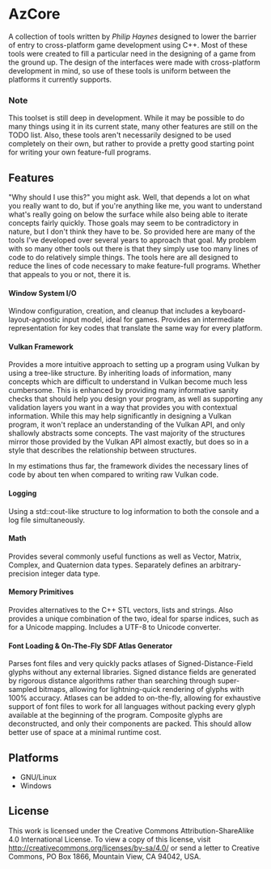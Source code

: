 # AzCore
A collection of tools written by *Philip Haynes* designed to lower the barrier of entry to cross-platform game development
using C++. Most of these tools were created to fill a particular need in the designing of a game from the ground up. The
design of the interfaces were made with cross-platform development in mind, so use of these tools is uniform between the
platforms it currently supports.

### Note
This toolset is still deep in development. While it may be possible to do many things using it in its current state, many
other features are still on the TODO list. Also, these tools aren't necessarily designed to be used completely on their own,
but rather to provide a pretty good starting point for writing your own feature-full programs.

## Features
"Why should I use this?" you might ask. Well, that depends a lot on what you really want to do, but if you're anything like
me, you want to understand what's really going on below the surface while also being able to iterate concepts fairly quickly.
Those goals may seem to be contradictory in nature, but I don't think they have to be. So provided here are many of the tools
I've developed over several years to approach that goal. My problem with so many other tools out there is that they simply use
too many lines of code to do relatively simple things. The tools here are all designed to reduce the lines of code necessary
to make feature-full programs. Whether that appeals to you or not, there it is.
#### Window System I/O
Window configuration, creation, and cleanup that includes a keyboard-layout-agnostic input model, ideal for games. Provides an
intermediate representation for key codes that translate the same way for every platform.
#### Vulkan Framework
Provides a more intuitive approach to setting up a program using Vulkan by using a tree-like structure. By inheriting loads of
information, many concepts which are difficult to understand in Vulkan become much less cumbersome. This is enhanced by
providing many informative sanity checks that should help you design your program, as well as supporting any validation layers
you want in a way that provides you with contextual information.
While this may help significantly in designing a Vulkan program, it won't replace an understanding of the Vulkan API, and only
shallowly abstracts some concepts. The vast majority of the structures mirror those provided by the Vulkan API almost exactly,
but does so in a style that describes the relationship between structures.

In my estimations thus far, the framework divides the necessary lines of code by about ten when compared to writing raw Vulkan
code.
#### Logging
Using a std::cout-like structure to log information to both the console and a log file simultaneously.
#### Math
Provides several commonly useful functions as well as Vector, Matrix, Complex, and Quaternion data types.
Separately defines an arbitrary-precision integer data type.
#### Memory Primitives
Provides alternatives to the C++ STL vectors, lists and strings. Also provides a unique combination of the two, ideal for
sparse indices, such as for a Unicode mapping.
Includes a UTF-8 to Unicode converter.
#### Font Loading & On-The-Fly SDF Atlas Generator
Parses font files and very quickly packs atlases of Signed-Distance-Field glyphs without any external libraries.
Signed distance fields are generated by rigorous distance algorithms rather than searching through super-sampled bitmaps, allowing for lightning-quick rendering of glyphs with 100% accuracy.
Atlases can be added to on-the-fly, allowing for exhaustive support of font files to work for all languages without packing every glyph available at the beginning of the program.
Composite glyphs are deconstructed, and only their components are packed. This should allow better use of space at a minimal runtime cost.
## Platforms
- GNU/Linux
- Windows
## License
This work is licensed under the Creative Commons Attribution-ShareAlike 4.0 International License. To view a copy of this
license, visit http://creativecommons.org/licenses/by-sa/4.0/ or send a letter to Creative Commons, PO Box 1866, Mountain
View, CA 94042, USA.
